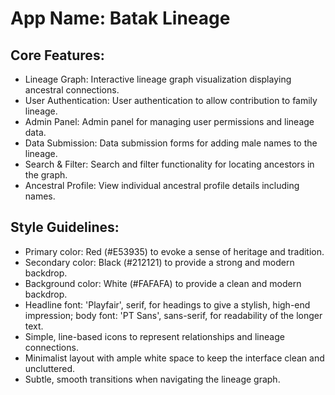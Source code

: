 # **App Name**: Batak Lineage

## Core Features:

- Lineage Graph: Interactive lineage graph visualization displaying ancestral connections.
- User Authentication: User authentication to allow contribution to family lineage.
- Admin Panel: Admin panel for managing user permissions and lineage data.
- Data Submission: Data submission forms for adding male names to the lineage.
- Search & Filter: Search and filter functionality for locating ancestors in the graph.
- Ancestral Profile: View individual ancestral profile details including names.

## Style Guidelines:

- Primary color: Red (#E53935) to evoke a sense of heritage and tradition.
- Secondary color: Black (#212121) to provide a strong and modern backdrop.
- Background color: White (#FAFAFA) to provide a clean and modern backdrop.
- Headline font: 'Playfair', serif, for headings to give a stylish, high-end impression; body font: 'PT Sans', sans-serif, for readability of the longer text.
- Simple, line-based icons to represent relationships and lineage connections.
- Minimalist layout with ample white space to keep the interface clean and uncluttered.
- Subtle, smooth transitions when navigating the lineage graph.